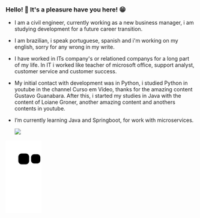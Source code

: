 ### Hello! 👋 It's a pleasure have you here! 😁 

- I am a civil engineer, currently working as a new business manager, i am studying development for a future career transition.

- I am brazilian, i speak portuguese, spanish and i'm working on my english, sorry for any wrong in my write.

- I have worked in ITs company's or relationed companys for a long part of my life. In IT i worked like teacher of microsoft office, support analyst, customer service and customer success. 

- My initial contact with development was in Python, i studied Python in youtube in the channel Curso em Vídeo, thanks for the amazing content Gustavo Guanabara. After this, i started my studies in Java with the content of Loiane Groner, another amazing content and anothers contents in youtube. 

- I’m currently learning Java and Springboot, for work with microservices.


  <a href="https://www.linkedin.com/in/jhonataluiz/" target="_blank"><img src="https://img.shields.io/badge/-LinkedIn-%230077B5?style=for-the-badge&logo=linkedin&logoColor=white" target="_blank"></a> 

![Snake animation](https://github.com/luizjhonata/luizjhonata/blob/output/github-contribution-grid-snake.svg)
 

